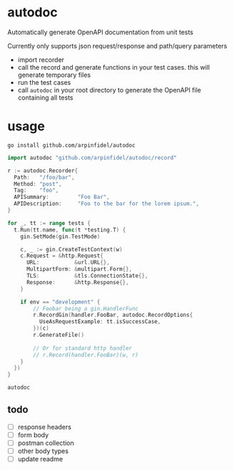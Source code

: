 # autodoc

Automatically generate OpenAPI documentation from unit tests

Currently only supports json request/response and path/query parameters

- import recorder
- call the record and generate functions in your test cases. this will generate temporary files
- run the test cases
- call `autodoc` in your root directory to generate the OpenAPI file containing all tests

# usage

```
go install github.com/arpinfidel/autodoc
```

```go
import autodoc "github.com/arpinfidel/autodoc/record"
```

```go
r := autodoc.Recorder{
  Path:   "/foo/bar",
  Method: "post",
  Tag:    "foo",
  APISummary:         "Foo Bar",
  APIDescription:     "Foo to the bar for the lorem ipsum.",
}

for _, tt := range tests {
  t.Run(tt.name, func(t *testing.T) {
    gin.SetMode(gin.TestMode)

    c, _ := gin.CreateTestContext(w)
    c.Request = &http.Request{
      URL:           &url.URL{},
      MultipartForm: &multipart.Form{},
      TLS:           &tls.ConnectionState{},
      Response:      &http.Response{},
    }

    if env == "development" {
        // Foobar being a gin.HandlerFunc
        r.RecordGin(handler.FooBar, autodoc.RecordOptions{
          UseAsRequestExample: tt.isSuccessCase,
        })(c)
        r.GenerateFile()
    
        // Or for standard http handler
        // r.Record(handler.FooBar)(w, r)
    }
  })
}
```

```bash
autodoc
```

## todo

- [ ] response headers
- [ ] form body
- [ ] postman collection
- [ ] other body types
- [ ] update readme
